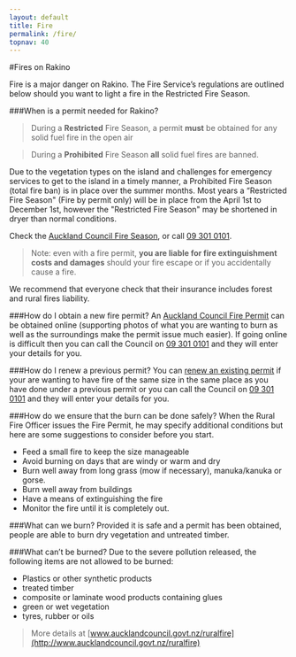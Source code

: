 ```yaml
---
layout: default
title: Fire
permalink: /fire/
topnav: 40
---
```


#Fires on Rakino

Fire is a major danger on Rakino. The Fire Service’s regulations  are outlined below should you want to light a fire in the Restricted Fire Season.

###When is a permit needed for Rakino?
>During a __Restricted__ Fire Season, a permit __must__ be obtained for any solid fuel fire in the open air

<!-- -->

>During a __Prohibited__ Fire Season __all__ solid fuel fires are banned.

Due to the vegetation types on the island and challenges for emergency services to get to the island in a timely manner, a Prohibited Fire Season (total fire ban) is in place over the summer months. 
Most years a “Restricted Fire Season" (Fire by permit only) will be in place from the April 1st to December 1st, however the "Restricted Fire Season" may be shortened in dryer than normal conditions. 

Check the [Auckland Council Fire Season](http://www.aucklandcouncil.govt.nz/ruralfire), or call [09 301 0101](tel:+093010101). 
>Note: even with a fire permit, __you are liable for fire extinguishment costs and damages__ should your fire escape or if you accidentally cause a fire.

We recommend that everyone check that their insurance includes forest and rural fires liability.

###How do I obtain a new fire permit?
An [Auckland Council Fire Permit](http://www.aucklandcouncil.govt.nz/ruralfire) can be obtained online (supporting photos of what you are wanting to burn as well as the surroundings make the permit issue much easier). If going online is difficult then you can call the Council on [09 301 0101](tel:+093010101) and they will enter your details for you.

###How do I renew a previous permit?
You can [renew an existing permit](http://www.aucklandcouncil.govt.nz/ruralfire) if your are wanting to have fire of the same size in the same place as you have done under a previous permit or you can call the Council on [09 301 0101](tel:+093010101) and they will enter your details for you.

###How do we ensure that the burn can be done safely?
When the Rural Fire Officer issues the Fire Permit, he may specify additional conditions but here are some suggestions to consider before you start.

* Feed a small fire to keep the size manageable
* Avoid burning on days that are windy or warm and dry
* Burn well away from long grass (mow if necessary), manuka/kanuka or gorse.
* Burn well away from buildings
* Have a means of extinguishing the fire
* Monitor the fire until it is completely out.

###What can we burn?
Provided it is safe and a permit has been obtained, people are able to burn dry vegetation and untreated timber. 

###What can’t be burned?
Due to the severe pollution released, the following items are not allowed to be burned:

* Plastics or other synthetic products
* treated timber
* composite or laminate wood products containing glues
* green or wet vegetation
* tyres, rubber or oils

>More details at [www.aucklandcouncil.govt.nz/ruralfire](http://www.aucklandcouncil.govt.nz/ruralfire)